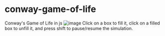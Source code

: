 # conway-game-of-life
Conway's Game of Life in js
![image](https://user-images.githubusercontent.com/102470405/160284216-cf3c3e35-ca0d-4fe3-837c-4aad37c5226d.png)
Click on a box to fill it, click on a filled box to unfill it, and press shift to pause/resume the simulation.

